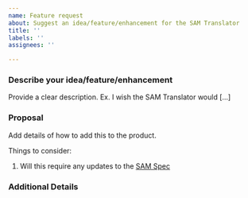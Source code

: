 ```yaml
---
name: Feature request
about: Suggest an idea/feature/enhancement for the SAM Translator
title: ''
labels: ''
assignees: ''

---
```


<!-- Make sure we don't have an existing Issue for that feature request (both open and closed). -->

### Describe your idea/feature/enhancement

Provide a clear description. Ex. I wish the SAM Translator would [...]

### Proposal

Add details of how to add this to the product.

Things to consider:
1. Will this require any updates to the [SAM Spec](https://github.com/awslabs/serverless-application-model)

### Additional Details
